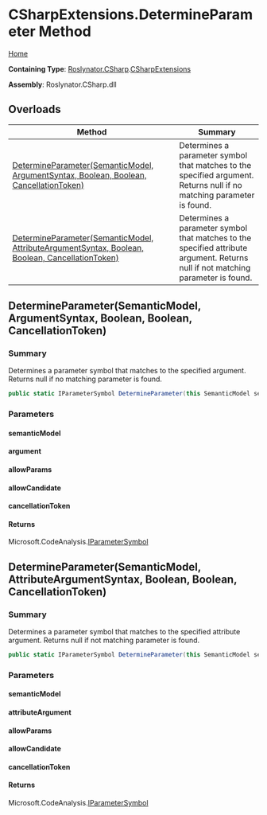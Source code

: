 # CSharpExtensions\.DetermineParameter Method

[Home](../../../../README.md)

**Containing Type**: [Roslynator.CSharp](../../README.md)\.[CSharpExtensions](../README.md)

**Assembly**: Roslynator\.CSharp\.dll

## Overloads

| Method | Summary |
| ------ | ------- |
| [DetermineParameter(SemanticModel, ArgumentSyntax, Boolean, Boolean, CancellationToken)](#Roslynator_CSharp_CSharpExtensions_DetermineParameter_Microsoft_CodeAnalysis_SemanticModel_Microsoft_CodeAnalysis_CSharp_Syntax_ArgumentSyntax_System_Boolean_System_Boolean_System_Threading_CancellationToken_) | Determines a parameter symbol that matches to the specified argument\. Returns null if no matching parameter is found\. |
| [DetermineParameter(SemanticModel, AttributeArgumentSyntax, Boolean, Boolean, CancellationToken)](#Roslynator_CSharp_CSharpExtensions_DetermineParameter_Microsoft_CodeAnalysis_SemanticModel_Microsoft_CodeAnalysis_CSharp_Syntax_AttributeArgumentSyntax_System_Boolean_System_Boolean_System_Threading_CancellationToken_) | Determines a parameter symbol that matches to the specified attribute argument\. Returns null if not matching parameter is found\. |

## DetermineParameter\(SemanticModel, ArgumentSyntax, Boolean, Boolean, CancellationToken\)<a name="Roslynator_CSharp_CSharpExtensions_DetermineParameter_Microsoft_CodeAnalysis_SemanticModel_Microsoft_CodeAnalysis_CSharp_Syntax_ArgumentSyntax_System_Boolean_System_Boolean_System_Threading_CancellationToken_"></a>

### Summary

Determines a parameter symbol that matches to the specified argument\.
Returns null if no matching parameter is found\.

```csharp
public static IParameterSymbol DetermineParameter(this SemanticModel semanticModel, ArgumentSyntax argument, bool allowParams = false, bool allowCandidate = false, CancellationToken cancellationToken = default(CancellationToken))
```

### Parameters

#### semanticModel





#### argument





#### allowParams





#### allowCandidate





#### cancellationToken





#### Returns

Microsoft\.CodeAnalysis\.[IParameterSymbol](https://docs.microsoft.com/en-us/dotnet/api/microsoft.codeanalysis.iparametersymbol)

## DetermineParameter\(SemanticModel, AttributeArgumentSyntax, Boolean, Boolean, CancellationToken\)<a name="Roslynator_CSharp_CSharpExtensions_DetermineParameter_Microsoft_CodeAnalysis_SemanticModel_Microsoft_CodeAnalysis_CSharp_Syntax_AttributeArgumentSyntax_System_Boolean_System_Boolean_System_Threading_CancellationToken_"></a>

### Summary

Determines a parameter symbol that matches to the specified attribute argument\.
Returns null if not matching parameter is found\.

```csharp
public static IParameterSymbol DetermineParameter(this SemanticModel semanticModel, AttributeArgumentSyntax attributeArgument, bool allowParams = false, bool allowCandidate = false, CancellationToken cancellationToken = default(CancellationToken))
```

### Parameters

#### semanticModel





#### attributeArgument





#### allowParams





#### allowCandidate





#### cancellationToken





#### Returns

Microsoft\.CodeAnalysis\.[IParameterSymbol](https://docs.microsoft.com/en-us/dotnet/api/microsoft.codeanalysis.iparametersymbol)

